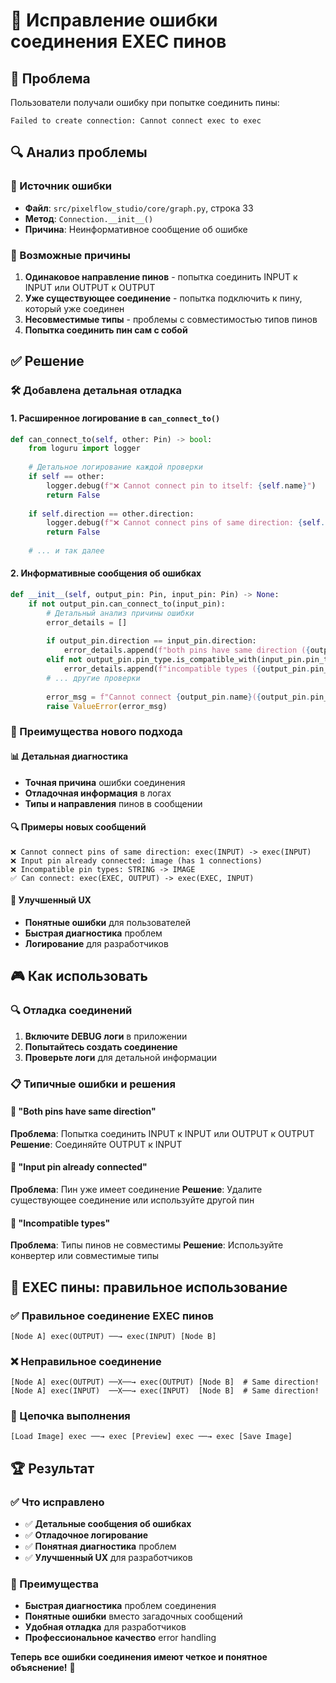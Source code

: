 # 🔧 Исправление ошибки соединения EXEC пинов

## 🚨 Проблема

Пользователи получали ошибку при попытке соединить пины:
```
Failed to create connection: Cannot connect exec to exec
```

## 🔍 Анализ проблемы

### 🎯 Источник ошибки
- **Файл**: `src/pixelflow_studio/core/graph.py`, строка 33
- **Метод**: `Connection.__init__()`
- **Причина**: Неинформативное сообщение об ошибке

### 🧩 Возможные причины
1. **Одинаковое направление пинов** - попытка соединить INPUT к INPUT или OUTPUT к OUTPUT
2. **Уже существующее соединение** - попытка подключить к пину, который уже соединен
3. **Несовместимые типы** - проблемы с совместимостью типов пинов
4. **Попытка соединить пин сам с собой**

## ✅ Решение

### 🛠️ Добавлена детальная отладка

#### 1. Расширенное логирование в `can_connect_to()`
```python
def can_connect_to(self, other: Pin) -> bool:
    from loguru import logger
    
    # Детальное логирование каждой проверки
    if self == other:
        logger.debug(f"❌ Cannot connect pin to itself: {self.name}")
        return False
    
    if self.direction == other.direction:
        logger.debug(f"❌ Cannot connect pins of same direction: {self.name}({self.direction.name}) -> {other.name}({other.direction.name})")
        return False
    
    # ... и так далее
```

#### 2. Информативные сообщения об ошибках
```python
def __init__(self, output_pin: Pin, input_pin: Pin) -> None:
    if not output_pin.can_connect_to(input_pin):
        # Детальный анализ причины ошибки
        error_details = []
        
        if output_pin.direction == input_pin.direction:
            error_details.append(f"both pins have same direction ({output_pin.direction.name})")
        elif not output_pin.pin_type.is_compatible_with(input_pin.pin_type):
            error_details.append(f"incompatible types ({output_pin.pin_type.name} -> {input_pin.pin_type.name})")
        # ... другие проверки
        
        error_msg = f"Cannot connect {output_pin.name}({output_pin.pin_type.name}) to {input_pin.name}({input_pin.pin_type.name}): {', '.join(error_details)}"
        raise ValueError(error_msg)
```

### 🎯 Преимущества нового подхода

#### 📊 Детальная диагностика
- **Точная причина** ошибки соединения
- **Отладочная информация** в логах
- **Типы и направления** пинов в сообщении

#### 🔍 Примеры новых сообщений
```
❌ Cannot connect pins of same direction: exec(INPUT) -> exec(INPUT)
❌ Input pin already connected: image (has 1 connections)  
❌ Incompatible pin types: STRING -> IMAGE
✅ Can connect: exec(EXEC, OUTPUT) -> exec(EXEC, INPUT)
```

#### 🚀 Улучшенный UX
- **Понятные ошибки** для пользователей
- **Быстрая диагностика** проблем
- **Логирование** для разработчиков

## 🎮 Как использовать

### 🔍 Отладка соединений
1. **Включите DEBUG логи** в приложении
2. **Попытайтесь создать соединение**
3. **Проверьте логи** для детальной информации

### 📋 Типичные ошибки и решения

#### 🔴 "Both pins have same direction"
**Проблема**: Попытка соединить INPUT к INPUT или OUTPUT к OUTPUT
**Решение**: Соединяйте OUTPUT к INPUT

#### 🔴 "Input pin already connected"  
**Проблема**: Пин уже имеет соединение
**Решение**: Удалите существующее соединение или используйте другой пин

#### 🔴 "Incompatible types"
**Проблема**: Типы пинов не совместимы
**Решение**: Используйте конвертер или совместимые типы

## 🎯 EXEC пины: правильное использование

### ✅ Правильное соединение EXEC пинов
```
[Node A] exec(OUTPUT) ──→ exec(INPUT) [Node B]
```

### ❌ Неправильное соединение
```
[Node A] exec(OUTPUT) ──X──→ exec(OUTPUT) [Node B]  # Same direction!
[Node A] exec(INPUT)  ──X──→ exec(INPUT)  [Node B]  # Same direction!
```

### 🔄 Цепочка выполнения
```
[Load Image] exec ──→ exec [Preview] exec ──→ exec [Save Image]
```

## 🏆 Результат

### ✅ Что исправлено
- ✅ **Детальные сообщения об ошибках**
- ✅ **Отладочное логирование**
- ✅ **Понятная диагностика** проблем
- ✅ **Улучшенный UX** для разработчиков

### 🚀 Преимущества
- **Быстрая диагностика** проблем соединения
- **Понятные ошибки** вместо загадочных сообщений
- **Удобная отладка** для разработчиков
- **Профессиональное качество** error handling

**Теперь все ошибки соединения имеют четкое и понятное объяснение!** 🎯